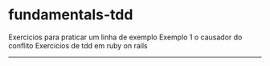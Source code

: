 # fundamentals-tdd

Exercicios para praticar
um linha de exemplo
Exemplo 1
o causador do conflito
Exercicios de tdd em ruby on rails

---
